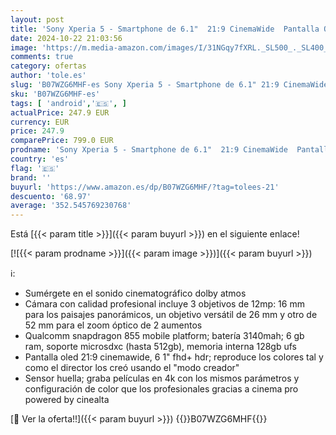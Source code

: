 ```yaml
---
layout: post
title: 'Sony Xperia 5 - Smartphone de 6.1"  21:9 CinemaWide  Pantalla OLED Full HD  Cámara Triple Objetivo y Eye AF  6GB+128GB   Bluetooth  Android  Negro'
date: 2024-10-22 21:03:56
image: 'https://m.media-amazon.com/images/I/31NGqy7fXRL._SL500_._SL400_.jpg'
comments: true
category: ofertas
author: 'tole.es'
slug: 'B07WZG6MHF-es Sony Xperia 5 - Smartphone de 6.1" 21:9 CinemaWide...'
sku: 'B07WZG6MHF-es'
tags: [ 'android','🇪🇸', ]
actualPrice: 247.9 EUR
currency: EUR
price: 247.9
comparePrice: 799.0 EUR
prodname: 'Sony Xperia 5 - Smartphone de 6.1"  21:9 CinemaWide  Pantalla OLED Full HD  Cámara Triple Objetivo y Eye AF  6GB+128GB   Bluetooth  Android  Negro'
country: 'es'
flag: '🇪🇸'
brand: ''
buyurl: 'https://www.amazon.es/dp/B07WZG6MHF/?tag=tolees-21'
descuento: '68.97'
average: '352.545769230768'
---
```


Está [{{< param title >}}]({{< param buyurl >}}) en el siguiente enlace!

[![{{< param prodname >}}]({{< param image >}})]({{< param buyurl >}})

ℹ️:

- Sumérgete en el sonido cinematográfico dolby atmos
- Cámara con calidad profesional incluye 3 objetivos de 12mp: 16 mm para los paisajes panorámicos, un objetivo versátil de 26 mm y otro de 52 mm para el zoom óptico de 2 aumentos
- Qualcomm snapdragon 855 mobile platform; batería 3140mah; 6 gb ram, soporte microsdxc (hasta 512gb), memoria interna 128gb ufs
- Pantalla oled 21:9 cinemawide, 6 1" fhd+ hdr; reproduce los colores tal y como el director los creó usando el "modo creador"
- Sensor huella; graba películas en 4k con los mismos parámetros y configuración de color que los profesionales gracias a cinema pro powered by cinealta

[🛒 Ver la oferta!!]({{< param buyurl >}})
{{<world>}}B07WZG6MHF{{</world>}}
